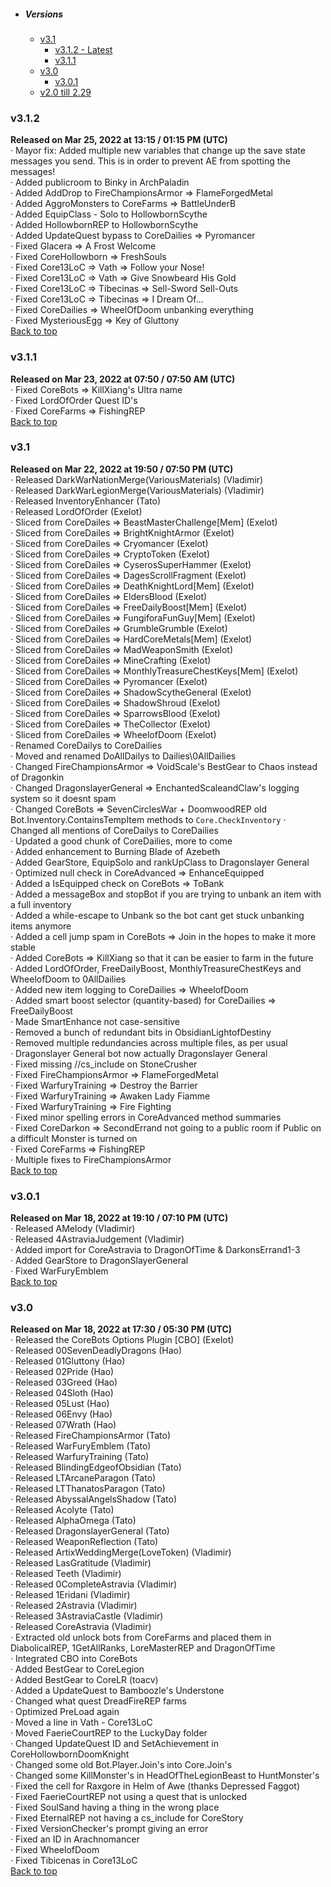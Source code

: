 - ##### Versions
  - [v3.1](#v31)
    - [v3.1.2 - Latest](#v312)
    - [v3.1.1](#v311)
  - [v3.0](#v30)
    - [v3.0.1](#v301)
  - [v2.0 till 2.29](Changelog_Archive_v2.md)

### v3.1.2
**Released on Mar 25, 2022 at 13:15 / 01:15 PM (UTC)**  
· Mayor fix: Added multiple new variables that change up the save state messages you send. This is in order to prevent AE from spotting the messages!  
· Added publicroom to Binky in ArchPaladin  
· Added AddDrop to FireChampionsArmor => FlameForgedMetal  
· Added AggroMonsters to CoreFarms => BattleUnderB  
· Added EquipClass - Solo to HollowbornScythe  
· Added HollowbornREP to HollowbornScythe  
· Added UpdateQuest bypass to CoreDailies => Pyromancer  
· Fixed Glacera => A Frost Welcome  
· Fixed CoreHollowborn => FreshSouls  
· Fixed Core13LoC => Vath => Follow your Nose!  
· Fixed Core13LoC => Vath => Give Snowbeard His Gold  
· Fixed Core13LoC => Tibecinas => Sell-Sword Sell-Outs  
· Fixed Core13LoC => Tibecinas => I Dream Of...  
· Fixed CoreDailies => WheelOfDoom unbanking everything  
· Fixed MysteriousEgg => Key of Gluttony  
[Back to top](#versions)

### v3.1.1
**Released on Mar 23, 2022 at 07:50 / 07:50 AM (UTC)**  
· Fixed CoreBots => KillXiang's Ultra name  
· Fixed LordOfOrder Quest ID's  
· Fixed CoreFarms => FishingREP  
[Back to top](#versions)

### v3.1
**Released on Mar 22, 2022 at 19:50 / 07:50 PM (UTC)**  
· Released DarkWarNationMerge(VariousMaterials) (Vladimir)  
· Released DarkWarLegionMerge(VariousMaterials) (Vladimir)  
· Released InventoryEnhancer (Tato)  
· Released LordOfOrder (Exelot)  
· Sliced from CoreDailes => BeastMasterChallenge\[Mem\] (Exelot)  
· Sliced from CoreDailes => BrightKnightArmor (Exelot)  
· Sliced from CoreDailes => Cryomancer (Exelot)  
· Sliced from CoreDailes => CryptoToken (Exelot)  
· Sliced from CoreDailes => CyserosSuperHammer (Exelot)  
· Sliced from CoreDailes => DagesScrollFragment (Exelot)  
· Sliced from CoreDailes => DeathKnightLord\[Mem\] (Exelot)  
· Sliced from CoreDailes => EldersBlood (Exelot)  
· Sliced from CoreDailes => FreeDailyBoost\[Mem\] (Exelot)  
· Sliced from CoreDailes => FungiforaFunGuy\[Mem\] (Exelot)  
· Sliced from CoreDailes => GrumbleGrumble (Exelot)  
· Sliced from CoreDailes => HardCoreMetals\[Mem\] (Exelot)  
· Sliced from CoreDailes => MadWeaponSmith (Exelot)  
· Sliced from CoreDailes => MineCrafting (Exelot)  
· Sliced from CoreDailes => MonthlyTreasureChestKeys\[Mem\] (Exelot)  
· Sliced from CoreDailes => Pyromancer (Exelot)  
· Sliced from CoreDailes => ShadowScytheGeneral (Exelot)  
· Sliced from CoreDailes => ShadowShroud (Exelot)  
· Sliced from CoreDailes => SparrowsBlood (Exelot)  
· Sliced from CoreDailes => TheCollector (Exelot)  
· Sliced from CoreDailes => WheelofDoom (Exelot)  
· Renamed CoreDailys to CoreDailies  
· Moved and renamed DoAllDailys to Dailies\0AllDailies  
· Changed FireChampionsArmor => VoidScale's BestGear to Chaos instead of Dragonkin  
· Changed DragonslayerGeneral => EnchantedScaleandClaw's logging system so it doesnt spam  
· Changed CoreBots => SevenCirclesWar + DoomwoodREP old Bot.Inventory.ContainsTempItem methods to `Core.CheckInventory`
· Changed all mentions of CoreDailys to CoreDailies  
· Updated a good chunk of CoreDailies, more to come  
· Added enhancement to Burning Blade of Azebeth  
· Added GearStore, EquipSolo and rankUpClass to Dragonslayer General  
· Optimized null check in CoreAdvanced => EnhanceEquipped  
· Added a IsEquipped check on CoreBots => ToBank  
· Added a messageBox and stopBot if you are trying to unbank an item with a full inventory  
· Added a while-escape to Unbank so the bot cant get stuck unbanking items anymore  
· Added a cell jump spam in CoreBots => Join in the hopes to make it more stable  
· Added CoreBots => KillXiang so that it can be easier to farm in the future  
· Added LordOfOrder, FreeDailyBoost, MonthlyTreasureChestKeys and WheelofDoom to 0AllDailies  
· Added new item logging to CoreDailies => WheelofDoom  
· Added smart boost selector (quantity-based) for CoreDailies => FreeDailyBoost  
· Made SmartEnhance not case-sensitive  
· Removed a bunch of redundant bits in ObsidianLightofDestiny  
· Removed multiple redundancies across multiple files, as per usual  
· Dragonslayer General bot now actually Dragonslayer General  
· Fixed missing //cs_include on StoneCrusher  
· Fixed FireChampionsArmor => FlameForgedMetal  
· Fixed WarfuryTraining => Destroy the Barrier  
· Fixed WarfuryTraining => Awaken Lady Fiamme  
· Fixed WarfuryTraining => Fire Fighting  
· Fixed minor spelling errors in CoreAdvanced method summaries  
· Fixed CoreDarkon => SecondErrand not going to a public room if Public on a difficult Monster is turned on  
· Fixed CoreFarms => FishingREP  
· Multiple fixes to FireChampionsArmor  
[Back to top](#versions)

### v3.0.1
**Released on Mar 18, 2022 at 19:10 / 07:10 PM (UTC)**  
· Released AMelody (Vladimir)  
· Released 4AstraviaJudgement (Vladimir)  
· Added import for CoreAstravia to DragonOfTime & DarkonsErrand1-3  
· Added GearStore to DragonSlayerGeneral  
· Fixed WarFuryEmblem  
[Back to top](#versions)

### v3.0
**Released on Mar 18, 2022 at 17:30 / 05:30 PM (UTC)**  
· Released the CoreBots Options Plugin \[CBO\] (Exelot)  
· Released 00SevenDeadlyDragons (Hao)  
· Released 01Gluttony (Hao)  
· Released 02Pride (Hao)  
· Released 03Greed (Hao)  
· Released 04Sloth (Hao)  
· Released 05Lust (Hao)  
· Released 06Envy (Hao)  
· Released 07Wrath (Hao)  
· Released FireChampionsArmor (Tato)  
· Released WarFuryEmblem (Tato)  
· Released WarfuryTraining (Tato)  
· Released BlindingEdgeofObsidian (Tato)  
· Released LTArcaneParagon (Tato)  
· Released LTThanatosParagon (Tato)  
· Released AbyssalAngelsShadow (Tato)  
· Released Acolyte (Tato)  
· Released AlphaOmega (Tato)  
· Released DragonslayerGeneral (Tato)  
· Released WeaponReflection (Tato)  
· Released ArtixWeddingMerge(LoveToken) (Vladimir)  
· Released LasGratitude (Vladimir)  
· Released Teeth (Vladimir)  
· Released 0CompleteAstravia (Vladimir)  
· Released 1Eridani (Vladimir)  
· Released 2Astravia (Vladimir)  
· Released 3AstraviaCastle (Vladimir)  
· Released CoreAstravia (Vladimir)  
· Extracted old unlock bots from CoreFarms and placed them in DiabolicalREP, 1GetAllRanks, LoreMasterREP and DragonOfTime  
· Integrated CBO into CoreBots  
· Added BestGear to CoreLegion  
· Added BestGear to CoreLR (toacv)  
· Added a UpdateQuest to Bamboozle's Understone  
· Changed what quest DreadFireREP farms  
· Optimized PreLoad again  
· Moved a line in Vath - Core13LoC  
· Moved FaerieCourtREP to the LuckyDay folder  
· Changed UpdateQuest ID and SetAchievement in CoreHollowbornDoomKnight  
· Changed some old Bot.Player.Join's into Core.Join's  
· Changed some KillMonster's in HeadOfTheLegionBeast to HuntMonster's  
· Fixed the cell for Raxgore in Helm of Awe (thanks Depressed Faggot)  
· Fixed FaerieCourtREP not using a quest that is unlocked  
· Fixed SoulSand having a thing in the wrong place  
· Fixed EternalREP not having a cs_include for CoreStory  
· Fixed VersionChecker's prompt giving an error  
· Fixed an ID in Arachnomancer  
· Fixed WheelofDoom  
· Fixed Tibicenas in Core13LoC  
[Back to top](#versions)